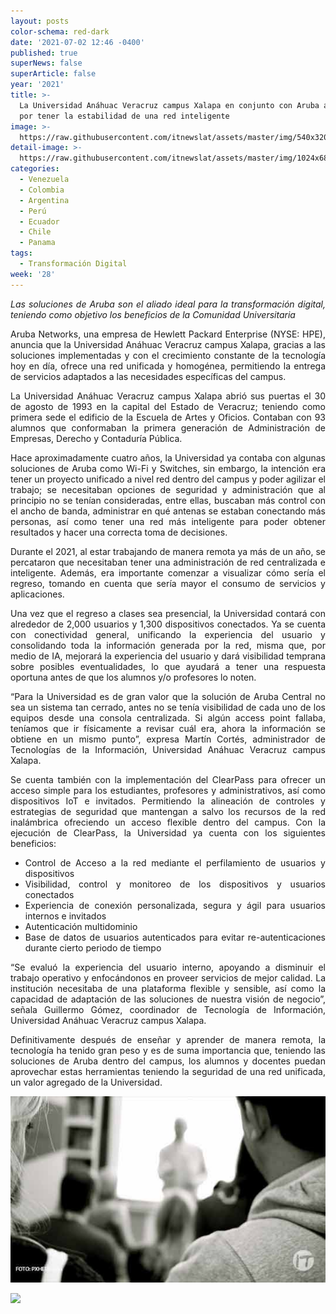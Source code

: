 ```yaml
---
layout: posts
color-schema: red-dark
date: '2021-07-02 12:46 -0400'
published: true
superNews: false
superArticle: false
year: '2021'
title: >-
  La Universidad Anáhuac Veracruz campus Xalapa en conjunto con Aruba apuesta
  por tener la estabilidad de una red inteligente
image: >-
  https://raw.githubusercontent.com/itnewslat/assets/master/img/540x320/Estudiantes-p.jpg
detail-image: >-
  https://raw.githubusercontent.com/itnewslat/assets/master/img/1024x680/Estudiantes-g.jpg
categories:
  - Venezuela
  - Colombia
  - Argentina
  - Perú
  - Ecuador
  - Chile
  - Panama
tags:
  - Transformación Digital
week: '28'
---
```

<p style="text-align: justify;"><em>Las soluciones de Aruba son el aliado ideal para la transformación digital, teniendo como objetivo los beneficios de la Comunidad Universitaria</em></p>
<p style="text-align: justify;">Aruba Networks, una empresa de Hewlett Packard Enterprise (NYSE: HPE), anuncia que la Universidad Anáhuac Veracruz campus Xalapa, gracias a las soluciones implementadas y con el crecimiento constante de la tecnología hoy en día, ofrece una red unificada y homogénea, permitiendo la entrega de servicios adaptados a las necesidades específicas del campus.</p>
<p style="text-align: justify;">La Universidad Anáhuac Veracruz campus Xalapa abrió sus puertas el 30 de agosto de 1993 en la capital del Estado de Veracruz; teniendo como primera sede el edificio de la Escuela de Artes y Oficios. Contaban con 93 alumnos que conformaban la primera generación de Administración de Empresas, Derecho y Contaduría Pública.</p>
<p style="text-align: justify;">Hace aproximadamente cuatro años, la Universidad ya contaba con algunas soluciones de Aruba como Wi-Fi y Switches, sin embargo, la intención era tener un proyecto unificado a nivel red dentro del campus y poder agilizar el trabajo; se necesitaban opciones de seguridad y administración que al principio no se tenían consideradas, entre ellas, buscaban más control con el ancho de banda, administrar en qué antenas se estaban conectando más personas, así como tener una red más inteligente para poder obtener resultados y hacer una correcta toma de decisiones.</p>
<p style="text-align: justify;">Durante el 2021, al estar trabajando de manera remota ya más de un año, se percataron que necesitaban tener una administración de red centralizada e inteligente. Además, era importante comenzar a visualizar cómo sería el regreso, tomando en cuenta que sería mayor el consumo de servicios y aplicaciones.</p>
<p style="text-align: justify;">Una vez que el regreso a clases sea presencial, la Universidad contará con alrededor de 2,000 usuarios y 1,300 dispositivos conectados. Ya se cuenta con conectividad general, unificando la experiencia del usuario y consolidando toda la información generada por la red, misma que, por medio de IA, mejorará la experiencia del usuario y dará visibilidad temprana sobre posibles eventualidades, lo que ayudará a tener una respuesta oportuna antes de que los alumnos y/o profesores lo noten.</p>
<p style="text-align: justify;">“Para la Universidad es de gran valor que la solución de Aruba Central no sea un sistema tan cerrado, antes no se tenía visibilidad de cada uno de los equipos desde una consola centralizada. Si algún access point fallaba, teníamos que ir físicamente a revisar cuál era, ahora la información se obtiene en un mismo punto”, expresa Martín Cortés, administrador de Tecnologías de la Información, Universidad Anáhuac Veracruz campus Xalapa.</p>
<p style="text-align: justify;">Se cuenta también con la implementación del ClearPass para ofrecer un acceso simple para los estudiantes, profesores y administrativos, así como dispositivos IoT e invitados. Permitiendo la alineación de controles y estrategias de seguridad que mantengan a salvo los recursos de la red inalámbrica ofreciendo un acceso flexible dentro del campus. Con la ejecución de ClearPass, la Universidad ya cuenta con los siguientes beneficios:</p>

<ul style="text-align: justify;">
	<li>Control de Acceso a la red mediante el perfilamiento de usuarios y dispositivos</li>
	<li>Visibilidad, control y monitoreo de los dispositivos y usuarios conectados</li>
	<li>Experiencia de conexión personalizada, segura y ágil para usuarios internos e invitados</li>
	<li>Autenticación multidominio</li>
	<li>Base de datos de usuarios autenticados para evitar re-autenticaciones durante cierto periodo de tiempo</li>
</ul>
<p style="text-align: justify;">“Se evaluó la experiencia del usuario interno, apoyando a disminuir el trabajo operativo y enfocándonos en proveer servicios de mejor calidad. La institución necesitaba de una plataforma flexible y sensible, así como la capacidad de adaptación de las soluciones de nuestra visión de negocio”, señala Guillermo Gómez, coordinador de Tecnología de Información, Universidad Anáhuac Veracruz campus Xalapa.</p>
<p style="text-align: justify;">Definitivamente después de enseñar y aprender de manera remota, la tecnología ha tenido gran peso y es de suma importancia que, teniendo las soluciones de Aruba dentro del campus, los alumnos y docentes puedan aprovechar estas herramientas teniendo la seguridad de una red unificada, un valor agregado de la Universidad.</p>

![](https://raw.githubusercontent.com/itnewslat/assets/master/img/540x320/Estudiantes-p.jpg)

<img src="https://tracker.metricool.com/c3po.jpg?hash=56f88a41e39ab42c063cc51676587a04"/>
